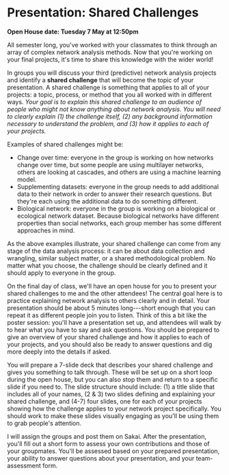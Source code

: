# Presentation: Shared Challenges

**Open House date: Tuesday 7 May at 12:50pm**

All semester long, you've worked with your classmates to think through an array of complex network analysis methods. Now that you're working on your final projects, it's time to share this knowledge with the wider world!

In groups you will discuss your third (predictive) network analysis projects and identify a **shared challenge** that will become the topic of your presentation. A shared challenge is something that applies to all of your projects: a topic, process, or method that you all worked with in different ways. *Your goal is to explain this shared challenge to an audience of people who might not know anything about network analysis. You will need to clearly explain (1) the challenge itself, (2) any background information necessary to understand the problem, and (3) how it applies to each of your projects.*

Examples of shared challenges might be:

- Change over time: everyone in the group is working on how networks change over time, but some people are using multilayer networks, others are looking at cascades, and others are using a machine learning model.
- Supplementing datasets: everyone in the group needs to add additional data to their network in order to answer their research questions. But they're each using the additional data to do something different.
- Biological network: everyone in the group is working on a biological or ecological network dataset. Because biological networks have different properties than social networks, each group member has some different approaches in mind.

As the above examples illustrate, your shared challenge can come from any stage of the data analysis process: it can be about data collection and wrangling, similar subject matter, or a shared methodological problem. No matter what you choose, the challenge should be clearly defined and it should apply to everyone in the group.

On the final day of class, we'll have an open house for you to present your shared challenges to me and the other attendees! The central goal here is to practice explaining network analysis to others clearly and in detail. Your presentation should be about 5 minutes long---short enough that you can repeat it as different people join you to listen. Think of this a bit like the poster session: you'll have a presentation set up, and attendees will walk by to hear what you have to say and ask questions. You should be prepared to give an overview of your shared challenge and how it applies to each of your projects, and you should also be ready to answer questions and dig more deeply into the details if asked.

You will prepare a 7-slide deck that describes your shared challenge and gives you something to talk through. These will be set up on a short loop during the open house, but you can also stop them and return to a specific slide if you need to. The slide structure should include: (1) a title slide that includes all of your names, (2 & 3) two slides defining and explaining your shared challenge, and (4-7) four slides, one for each of your projects showing how the challenge applies to your network project specifically. You should work to make these slides visually engaging as you'll be using them to grab people's attention. 

I will assign the groups and post them on Sakai. After the presentation, you'll fill out a short form to assess your own contributions and those of your groupmates. You'll be assessed based on your prepared presentation, your ability to answer questions about your presentation, and your team-assessment form.